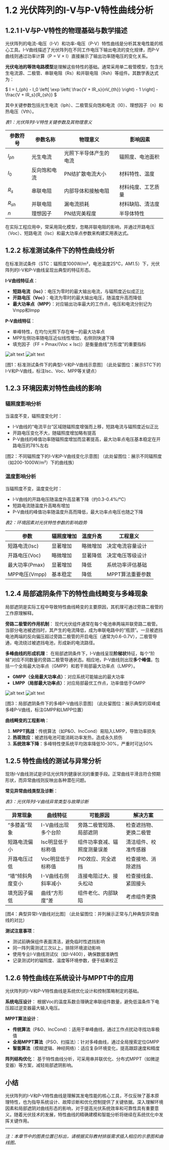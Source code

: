 # 1.2 光伏阵列的I-V与P-V特性曲线分析

## 1.2.1 I-V与P-V特性的物理基础与数学描述

光伏阵列的电流-电压（I-V）和功率-电压（P-V）特性曲线是分析其发电性能的核心工具。I-V曲线描述了光伏阵列在不同工作电压下输出电流的变化规律，而P-V曲线则通过功率计算（P = V × I）直接展示了输出功率随电压的变化关系。

**光伏电池的等效电路模型**是理解这些特性的基础。通常采用单二极管模型，包含光生电流源、二极管、串联电阻（Rs）和并联电阻（Rsh）等组件。其数学表达式为：

$
    I = I_{ph} - I_0 \left[ \exp \left( \frac{V + IR_s}{nV_{th}} \right) - 1 \right] - \frac{V + IR_s}{R_{sh}}
$

其中关键参数包括光生电流（Iph）、二极管反向饱和电流（I0）、理想因子（n）和热电压（Vth）。

*表1：光伏阵列I-V特性关键参数及其物理意义*

| **参数符号** | **参数名称** | **物理意义**           | **影响因素**       |
| ------------ | ------------ | ---------------------- | ------------------ |
|$I_{ph}$| 光生电流     | 光照下半导体产生的电流 | 辐照度、电池面积   |
|$I_0$  | 反向饱和电流 | PN结扩散电流大小       | 材料特性、温度     |
|$R_s$  | 串联电阻     | 内部导体和接触电阻     | 材料纯度、工艺质量 |
|$R_{sh}$| 并联电阻     | 漏电流损耗             | 材料缺陷、清洁度   |
|$n$    | 理想因子     | PN结完美程度           | 半导体特性         |

在实际工程应用中，常采用简化模型，忽略并联电阻的影响，并通过开路电压（Voc）、短路电流（Isc）和最大功率点参数来构建实用表达式。

## 1.2.2 标准测试条件下的特性曲线分析

在标准测试条件（STC：辐照度1000W/m²，电池温度25°C，AM1.5）下，光伏阵列的I-V和P-V曲线呈现出典型的特征形态。

**I-V曲线特征点**：

- **短路电流（Isc）**：电压为零时的最大输出电流，与辐照度近似成正比
- **开路电压（Voc）**：电流为零时的最大输出电压，随温度升高而降低
- **最大功率点（MPP）**：对应输出功率最大的工作点，电压和电流分别记为Vmpp和Impp

**P-V曲线特征**：

- 单峰特性，在均匀光照下存在唯一的最大功率点
- MPP左侧功率随电压近似线性增加，右侧则快速下降
- 填充因子（FF = Pmax/(Voc × Isc)）是衡量曲线“方形度”的重要指标

![alt text](../figures/图片4.png)
![alt text](../figures/图片5.png)

[图1：标准测试条件下的典型I-V和P-V曲线示意图]
（此处留图位：展示STC下的I-V和P-V曲线，标注Isc、Voc、MPP等关键点）

## 1.2.3 环境因素对特性曲线的影响

### 辐照度影响分析

当温度不变，辐照度变化时：

- I-V曲线的“电流平台”区域随辐照度增强而上移，短路电流与辐照度近似正比
- 开路电压变化不大，随辐照度增加略有提高
- P-V曲线的峰值功率随辐照度增加而显著提高，最大功率点电压基本稳定在开路电压的78%左右

[图2：不同辐照度下的I-V和P-V曲线变化示意图]
（此处留图位：展示不同辐照度（如200-1000W/m²）下的曲线族）

### 温度影响分析

当辐照度不变，温度变化时：

- I-V曲线的开路电压随温度升高显著下降（约0.3-0.4%/°C）
- 短路电流随温度升高略有增加
- P-V曲线的峰值功率随温度升高而降低，最大功率点电压也随之下降

*表2：环境因素对光伏特性参数的影响趋势*

| **参数**       | **辐照度增加** | **温度升高** | **工程意义**     |
| -------------- | -------------- | ------------ | ---------------- |
| 短路电流(Isc)  | 显著增加       | 略微增加     | 决定电流容量设计 |
| 开路电压(Voc)  | 略微增加       | 显著降低     | 决定电压等级设计 |
| 最大功率(Pmax) | 显著增加       | 降低         | 系统功率评估基础 |
| MPP电压(Vmpp)  | 基本稳定       | 降低         | MPPT算法重要参数 |

## 1.2.4 局部遮阴条件下的特性曲线畸变与多峰现象

局部遮阴是实际工程中导致特性曲线畸变的主要原因，其机理可通过旁路二极管的工作原理解释。

**旁路二极管的作用机制**：
现代光伏组件通常在每个电池串两端并联旁路二极管。当部分电池被遮挡时，其产生的电流降低，成为串联电路中的“瓶颈”。一旦被遮挡电池两端的反向偏压超过旁路二极管的开启电压（通常为0.6-0.7V），二极管导通，电流绕过被遮挡电池，形成新的电流路径。

**多峰曲线的形成机理**：
在局部遮阴条件下，I-V曲线呈现**阶梯状**特征，每个“阶梯”对应不同数量的旁路二极管导通状态。相应地，P-V曲线则出现**多个峰值**，包括一个全局最大功率点（GMPP）和若干局部最大功率点（LMPP）。

- **GMPP（全局最大功率点）**：对应系统可能输出的最大功率
- **LMPP（局部最大功率点）**：对应局部最优工作点，功率值低于GMPP

![alt text](../figures/图片6.png)
![alt text](../figures/图片7.png)

[图3：局部遮阴条件下的多峰P-V曲线示意图]
（此处留图位：展示典型的双峰或多峰P-V曲线，标注GMPP和LMPP位置）

**曲线畸变的工程影响**：

1. **MPPT挑战**：传统算法（如P&O、IncCond）易陷入LMPP，导致功率损失
2. **热斑效应**：被遮挡电池可能消耗功率发热，造成永久损伤
3. **系统效率下降**：多峰特性使系统平均效率降低10-30%，严重时可达50%

## 1.2.5 特性曲线的测试与异常分析

现场I-V曲线测试是评估光伏阵列健康状况的重要手段。正常曲线平滑且符合预期形状，而异常曲线则反映出各种潜在问题。

**常见异常曲线类型及诊断**：

*表3：光伏阵列I-V曲线异常类型与故障诊断*

| **异常现象**     | **曲线特征**        | **可能原因**                 | **解决方案**           |
| ---------------- | ------------------- | ---------------------------- | ---------------------- |
| “多膝盖”现象     | I-V曲线出现多个台阶 | 旁路二极管短路、局部遮阴     | 检查遮挡物、更换二极管 |
| 短路电流偏小     | Isc明显低于标称值   | 组件功率衰减、辐照度测量误差 | 清洁组件、校准传感器   |
| 开路电压过低     | Voc明显低于标称值   | PID效应、完全遮挡            | 检查接地、消除遮挡     |
| “墙”倾斜角度变小 | I-V曲线右侧斜率减小 | 连接电阻过大、接头松动       | 检查接线盒、紧固接头   |
| 填充因子偏低     | 曲线“方形度”差      | 组件老化、内部缺陷           | 考虑组件更换           |

[图4：典型异常I-V曲线对比图]
（此处留图位：并列展示正常与几种典型异常曲线的对比）

**测试注意事项**：

- 测试前确保组件表面清洁，避免临时性遮挡影响
- 同一阵列需测试三次以上，排除环境波动影响
- 使用专业I-V曲线测试仪（如I-V400），确保数据准确性
- 记录测试时的辐照度、温度等环境参数，便于结果校正

## 1.2.6 特性曲线在系统设计与MPPT中的应用

光伏阵列的I-V和P-V特性曲线是系统优化设计和控制策略制定的基础。

**系统电压设计**：
根据Voc的温度系数合理确定串联组件数量，避免低温条件下电压超过逆变器最大输入电压。

**MPPT算法设计**：

- **传统算法**（P&O、IncCond）：适用于单峰曲线，通过工作点扰动寻找功率极值
- **全局MPPT算法**（PSO、扫描法）：针对多峰曲线，通过全局搜索定位GMPP
- **智能算法**（模糊逻辑、神经网络）：适应复杂环境变化，提高跟踪速度和精度

**阵列结构优化**：
基于特性曲线分析，可采用串并联优化、分布式MPPT（如微逆变器）等方案，减轻局部遮阴影响。

## 小结

光伏阵列的I-V和P-V特性曲线是理解其发电性能的核心工具，不仅反映了基本原理特性，也为指导系统设计、故障诊断和优化控制提供了关键依据。深入理解环境因素和局部遮阴对曲线形态的影响，对于提高光伏系统效率和可靠性具有重要意义。随着光伏技术的发展，特性曲线的精确建模和智能分析将继续在系统优化中发挥关键作用。

---
*注：本章节中的图表位置已标出，请根据实际教材排版需求插入相应的示意图和曲线图。*
